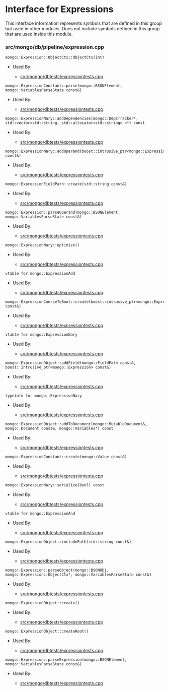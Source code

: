 
# Interface for Expressions
This interface information represents symbols that are defined in this group but used in other modules.  Does not include symbols defined in this group that are used inside this module.

### src/mongo/db/pipeline/expression.cpp

<div></div>

    mongo::Expression::ObjectCtx::ObjectCtx(int)

- Used By:

    - [src/mongo/dbtests/expressiontests.cpp](../../../../tests/unit\_tests)

<div></div>

    mongo::ExpressionConstant::parse(mongo::BSONElement, mongo::VariablesParseState const&)

- Used By:

    - [src/mongo/dbtests/expressiontests.cpp](../../../../tests/unit\_tests)

<div></div>

    mongo::ExpressionNary::addDependencies(mongo::DepsTracker*, std::vector<std::string, std::allocator<std::string> >*) const

- Used By:

    - [src/mongo/dbtests/expressiontests.cpp](../../../../tests/unit\_tests)

<div></div>

    mongo::ExpressionNary::addOperand(boost::intrusive_ptr<mongo::Expression> const&)

- Used By:

    - [src/mongo/dbtests/expressiontests.cpp](../../../../tests/unit\_tests)

<div></div>

    mongo::ExpressionFieldPath::create(std::string const&)

- Used By:

    - [src/mongo/dbtests/expressiontests.cpp](../../../../tests/unit\_tests)

<div></div>

    mongo::Expression::parseOperand(mongo::BSONElement, mongo::VariablesParseState const&)

- Used By:

    - [src/mongo/dbtests/expressiontests.cpp](../../../../tests/unit\_tests)

<div></div>

    mongo::ExpressionNary::optimize()

- Used By:

    - [src/mongo/dbtests/expressiontests.cpp](../../../../tests/unit\_tests)

<div></div>

    vtable for mongo::ExpressionAdd

- Used By:

    - [src/mongo/dbtests/expressiontests.cpp](../../../../tests/unit\_tests)

<div></div>

    mongo::ExpressionCoerceToBool::create(boost::intrusive_ptr<mongo::Expression> const&)

- Used By:

    - [src/mongo/dbtests/expressiontests.cpp](../../../../tests/unit\_tests)

<div></div>

    vtable for mongo::ExpressionNary

- Used By:

    - [src/mongo/dbtests/expressiontests.cpp](../../../../tests/unit\_tests)

<div></div>

    mongo::ExpressionObject::addField(mongo::FieldPath const&, boost::intrusive_ptr<mongo::Expression> const&)

- Used By:

    - [src/mongo/dbtests/expressiontests.cpp](../../../../tests/unit\_tests)

<div></div>

    typeinfo for mongo::ExpressionNary

- Used By:

    - [src/mongo/dbtests/expressiontests.cpp](../../../../tests/unit\_tests)

<div></div>

    mongo::ExpressionObject::addToDocument(mongo::MutableDocument&, mongo::Document const&, mongo::Variables*) const

- Used By:

    - [src/mongo/dbtests/expressiontests.cpp](../../../../tests/unit\_tests)

<div></div>

    mongo::ExpressionConstant::create(mongo::Value const&)

- Used By:

    - [src/mongo/dbtests/expressiontests.cpp](../../../../tests/unit\_tests)

<div></div>

    mongo::ExpressionNary::serialize(bool) const

- Used By:

    - [src/mongo/dbtests/expressiontests.cpp](../../../../tests/unit\_tests)

<div></div>

    vtable for mongo::ExpressionAnd

- Used By:

    - [src/mongo/dbtests/expressiontests.cpp](../../../../tests/unit\_tests)

<div></div>

    mongo::ExpressionObject::includePath(std::string const&)

- Used By:

    - [src/mongo/dbtests/expressiontests.cpp](../../../../tests/unit\_tests)

<div></div>

    mongo::Expression::parseObject(mongo::BSONObj, mongo::Expression::ObjectCtx*, mongo::VariablesParseState const&)

- Used By:

    - [src/mongo/dbtests/expressiontests.cpp](../../../../tests/unit\_tests)

<div></div>

    mongo::ExpressionObject::create()

- Used By:

    - [src/mongo/dbtests/expressiontests.cpp](../../../../tests/unit\_tests)

<div></div>

    mongo::ExpressionObject::createRoot()

- Used By:

    - [src/mongo/dbtests/expressiontests.cpp](../../../../tests/unit\_tests)

<div></div>

    mongo::Expression::parseExpression(mongo::BSONElement, mongo::VariablesParseState const&)

- Used By:

    - [src/mongo/dbtests/expressiontests.cpp](../../../../tests/unit\_tests)
